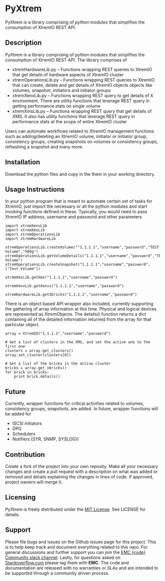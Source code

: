 # PyXtrem
PyXtrem is a library comprising of python modules that simplifies the consumption of XtremIO REST API.

## Description
PyXtrem is a library comprising of python modules that simplifies the consumption of XtremIO REST API. The library comprises of 
- xtremHardwareLib.py – Functions wrapping REST queries to XtremIO that get details of hardware aspects of XtremIO cluster
- xtremOperationsLib.py – Functions wrapping REST queries to XtremIO that can create, delete and get details of XtremIO objects objects like volumes, snapshot, initiators and initiator groups
- xtremXenvLib.py – Functions wrapping REST query to get details of X environment. There are utility functions that leverage REST query in getting performance stats on single volume
- xtremXmsLib.py – Functions wrapping REST query that get details of XMS. It also has utility functions that leverage REST query in performance stats at the scope of entire XtremIO cluster

Users can automate workflows related to XtremIO management functions such as adding/deleting an XtremIO volume, initiator or initiator group, consistency groups, creating snapshots on volumes or consistency groups, refreshing a snapshot and many more.

## Installation
Download the python files and copy in the them in your working directory.

## Usage Instructions
In your python program that is meant to automate certain set of tasks for XtremiO, just import the necessary or all the python modules and start invoking functions defined in these. Typically, you would need to pass XtremIO IP address, username and password and other parameters
```
import xtremXenvLib
import xtremXmsLib
import xtremOperationsLib
import xtremHardwareLib

xtremOperationsLib.createVolume(""1.1.1.1","username","password","TEST-Volume","500g")
xtremOperationsLib.getVolumeDetails("1.1.1.1","username","password","TEST-Volume")
xtremOperationsLib.createSnapshot("1.1.1.1","username","password",["Test-Volume"])

xtremXmsLib.getXms("1.1.1.1","username","password")

xtremXenvLib.getXenvs("1.1.1.1","username","password")

xtremHardwareLib.getXbricks("1.1.1.1","username","password")
```

There is an object based API wrapper also included, currently supporting the gathering of array information at this time.   Physical and logical devices are represented as XtremObjects.  The details() function returns a dict containing all of the detailed information returned from the array for that particular object.

```
array = XtremIO("1.1.1.1","username","password")

# Get a list of clusters in the XMS, and set the active one to the first one
clusters = array.get_clusters()
array.set_cluster(clusters[0])

# Get a list of the bricks in the active cluster
bricks = array.get_xbricks()
for brick in bricks:
    print brick.details()

```



## Future
Currently, wrapper functions for critical activities related to volumes, consistency groups, snapshots, are added. In future, wrapper functions will be added for 
- ISCSI initiators
- DPG
- Schedulers
- Notifiers (SYR, SNMP, SYSLOG))

## Contribution
Create a fork of the project into your own reposity. Make all your necessary changes and create a pull request with a description on what was added or removed and details explaining the changes in lines of code. If approved, project owners will merge it.

Licensing
---------
PyXtrem is freely distributed under the [MIT License](http://emccode.github.io/sampledocs/LICENSE "LICENSE"). See LICENSE for details.


Support
-------
Please file bugs and issues on the Github issues page for this project. This is to help keep track and document everything related to this repo. For general discussions and further support you can join the [EMC {code} Community slack channel](http://community.emccode.com/). Lastly, for questions asked on [Stackoverflow.com](https://stackoverflow.com) please tag them with **EMC**. The code and documentation are released with no warranties or SLAs and are intended to be supported through a community driven process.
